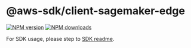# @aws-sdk/client-sagemaker-edge

[![NPM version](https://img.shields.io/npm/v/@aws-sdk/client-sagemaker-edge/rc.svg)](https://www.npmjs.com/package/@aws-sdk/client-sagemaker-edge)
[![NPM downloads](https://img.shields.io/npm/dm/@aws-sdk/client-sagemaker-edge.svg)](https://www.npmjs.com/package/@aws-sdk/client-sagemaker-edge)

For SDK usage, please step to [SDK readme](https://github.com/aws/aws-sdk-js-v3).
